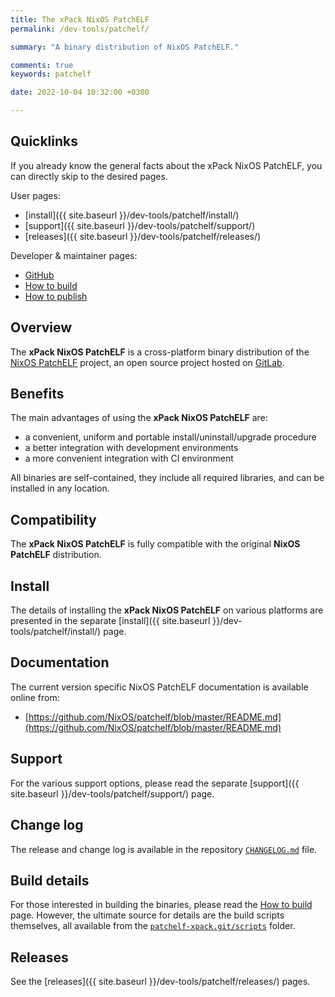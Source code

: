 ```yaml
---
title: The xPack NixOS PatchELF
permalink: /dev-tools/patchelf/

summary: "A binary distribution of NixOS PatchELF."

comments: true
keywords: patchelf

date: 2022-10-04 10:32:00 +0300

---
```


## Quicklinks

If you already know the general facts about the xPack NixOS PatchELF, you can
directly skip to the desired pages.

User pages:

- [install]({{ site.baseurl }}/dev-tools/patchelf/install/)
- [support]({{ site.baseurl }}/dev-tools/patchelf/support/)
- [releases]({{ site.baseurl }}/dev-tools/patchelf/releases/)

Developer & maintainer pages:

- [GitHub](https://github.com/xpack-dev-tools/patchelf-xpack/)
- [How to build](https://github.com/xpack-dev-tools/patchelf-xpack/blob/xpack/README-BUILD.md)
- [How to publish](https://github.com/xpack-dev-tools/patchelf-xpack/blob/xpack/README-RELEASE.md)

## Overview

The **xPack NixOS PatchELF** is a cross-platform binary distribution of the
[NixOS PatchELF](https://github.com/NixOS/patchelf) project,
an open source project hosted on
[GitLab](https://gitlab.patchelfhq.org/).

## Benefits

The main advantages of using the **xPack NixOS PatchELF** are:

- a convenient, uniform and portable install/uninstall/upgrade procedure
- a better integration with development environments
- a more convenient integration with CI environment

All binaries are self-contained, they include all required libraries,
and can be installed in any location.

## Compatibility

The **xPack NixOS PatchELF** is fully compatible with the original **NixOS PatchELF**
distribution.

## Install

The details of installing the **xPack NixOS PatchELF** on various platforms are
presented in the separate
[install]({{ site.baseurl }}/dev-tools/patchelf/install/) page.

## Documentation

The current version specific NixOS PatchELF documentation is available online from:

- [https://github.com/NixOS/patchelf/blob/master/README.md](https://github.com/NixOS/patchelf/blob/master/README.md)

## Support

For the various support options, please read the separate
[support]({{ site.baseurl }}/dev-tools/patchelf/support/) page.

## Change log

The release and change log is available in the repository
[`CHANGELOG.md`](https://github.com/xpack-dev-tools/patchelf-xpack/blob/xpack/CHANGELOG.md) file.

## Build details

For those interested in building the binaries, please read the
[How to build](https://github.com/xpack-dev-tools/patchelf-xpack/blob/xpack/README-BUILD.md)
page.
However, the ultimate source for details are the build scripts themselves,
all available from the
[`patchelf-xpack.git/scripts`](https://github.com/xpack-dev-tools/patchelf-xpack/tree/xpack/scripts/)
folder.

## Releases

See the [releases]({{ site.baseurl }}/dev-tools/patchelf/releases/) pages.
